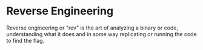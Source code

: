 # Reverse Engineering

Reverse engineering or "rev" is the art of analyzing a binary or code, understanding what it does and in some way replicating or running the code to find the flag.
